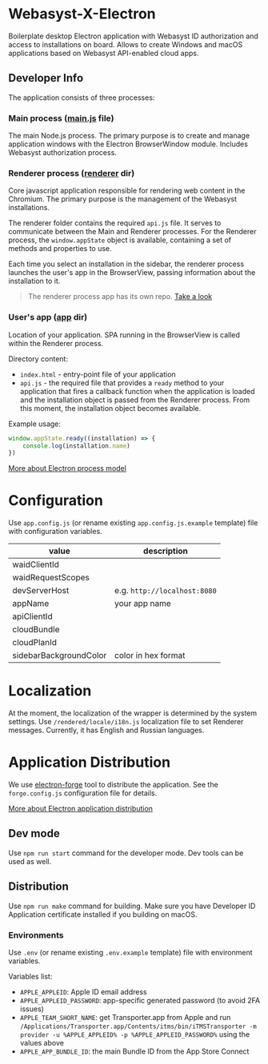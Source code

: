 # Webasyst-X-Electron
Boilerplate desktop Electron application with Webasyst ID authorization and access to installations on board. Allows to create Windows and macOS applications based on Webasyst API-enabled cloud apps.

## Developer Info
The application consists of three processes:

### Main process ([main.js](/main.js) file)
The main Node.js process. The primary purpose is to create and manage application windows with the Electron BrowserWindow module. Includes Webasyst authorization process.

### Renderer process ([renderer](/renderer) dir)
Core javascript application responsible for rendering web content in the Chromium. The primary purpose is the management of the Webasyst installations.

The renderer folder contains the required `api.js` file. It serves to communicate between the Main and Renderer processes. For the Renderer process, the `window.appState` object is available,
containing a set of methods and properties to use.

Each time you select an installation in the sidebar, the renderer process launches the user's app in the BrowserView, passing information about the installation to it.

> The renderer process app has its own repo. [Take a look](https://github.com/1312inc/Webasyst-X-Electron-Renderer)

### User's app ([app](/app) dir)
Location of your application. SPA running in the BrowserView is called within the Renderer process.

Directory content:
* `index.html` - entry-point file of your application
* `api.js` - the required file that provides a `ready` method to your application that fires a callback function when the application is loaded and the installation object is passed from the Renderer process. From this moment, the installation object becomes available.

Example usage:
```javascript
window.appState.ready((installation) => {
    console.log(installation.name)
})
```

[More about Electron process model](https://www.electronjs.org/docs/latest/tutorial/process-model)

# Configuration

Use `app.config.js` (or rename existing `app.config.js.example` template) file with configuration variables.

| value                  | description |
|------------------------|-------------|
| waidClientId           |             |
| waidRequestScopes      |             |
| devServerHost          |    e.g. `http://localhost:8080`         |
| appName                |     your app name        |
| apiClientId            |             |
| cloudBundle            |             |
| cloudPlanId            |             |
| sidebarBackgroundColor |      color in hex format       |

# Localization

At the moment, the localization of the wrapper is determined by the system settings.
Use `/rendered/locale/i18n.js` localization file to set Renderer messages. Currently, it has English and Russian languages.

# Application Distribution
We use [electron-forge](https://github.com/electron-userland/electron-forge) tool to distribute the application. See the `forge.config.js` configuration file for details.

[More about Electron application distribution](https://www.electronjs.org/docs/latest/tutorial/application-distribution)

## Dev mode
Use `npm run start` command for the developer mode. Dev tools can be used as well.

## Distribution
Use `npm run make` command for building.
Make sure you have Developer ID Application certificate installed if you building on macOS.

### Environments
Use `.env` (or rename existing `.env.example` template) file with environment variables.

Variables list:

* `APPLE_APPLEID`: Apple ID email address
* `APPLE_APPLEID_PASSWORD`: app-specific generated password (to avoid 2FA issues)
* `APPLE_TEAM_SHORT_NAME`: get Transporter.app from Apple and run `/Applications/Transporter.app/Contents/itms/bin/iTMSTransporter -m provider -u %APPLE_APPLEID% -p %APPLE_APPLEID_PASSWORD%` using the values above
* `APPLE_APP_BUNDLE_ID`: the main Bundle ID from the App Store Connect
